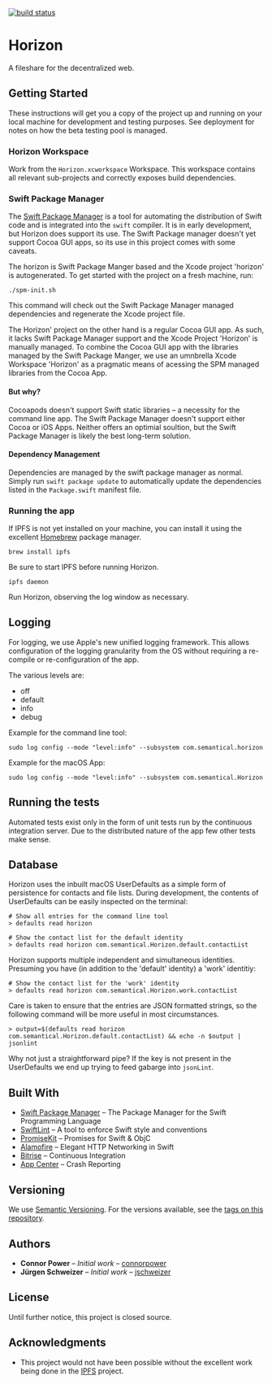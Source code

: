 [![build status](https://www.bitrise.io/app/5fb60dd6ad39288f/status.svg?token=7gnnEefvTpNA4obgeJXW8w)](https://www.bitrise.io/app/5fb60dd6ad39288f)

# Horizon

A fileshare for the decentralized web.

## Getting Started

These instructions will get you a copy of the project up and running on your
local machine for development and testing purposes. See deployment for notes
on how the beta testing pool is managed.

### Horizon Workspace

Work from the `Horizon.xcworkspace` Workspace. This workspace contains all
relevant sub-projects and correctly exposes build dependencies.

### Swift Package Manager

The [Swift Package Manager](https://swift.org/package-manager/) is a tool for
automating the distribution of Swift code and is integrated into the `swift`
compiler. It is in early development, but Horizon does support its use. The
Swift Package manager doesn't yet support Cocoa GUI apps, so its use in this
project comes with some caveats.

The horizon is Swift Package Manger based and the Xcode project 'horizon'
is autogenerated. To get started with the project on a fresh machine, run:

    ./spm-init.sh

This command will check out the Swift Package Manager managed dependencies
and regenerate the Xcode project file.

The Horizon' project on the other hand is a regular Cocoa GUI app. As such,
it lacks Swift Package Manager support and the Xcode Project 'Horizon' is
manually managed. To combine the Cocoa GUI app with the libraries managed by
the Swift Package Manger, we use an umnbrella Xcode Workspace 'Horizon' as a
pragmatic means of acessing the SPM managed libraries from the Cocoa App.

#### But why?

Cocoapods doesn't support Swift static libraries – a necessity for the command
line app. The Swift Package Manager doesn't support either Cocoa or iOS Apps.
Neither offers an optimial soultion, but the Swift Package Manager is likely
the best long-term solution.

#### Dependency Management

Dependencies are managed by the swift package manager as normal. Simply run
`swift package update` to automatically update the dependencies listed in
the `Package.swift` manifest file.

### Running the app

If IPFS is not yet installed on your machine, you can install it using the
excellent [Homebrew](https://brew.sh) package manager.

```
brew install ipfs
```

Be sure to start IPFS before running Horizon.

```
ipfs daemon
```

Run Horizon, observing the log window as necessary.

## Logging

For logging, we use Apple's new unified logging framework. This allows
configuration of the logging granularity from the OS without requiring
a re-compile or re-configuration of the app.

The various levels are:

- off
- default
- info
- debug

Example for the command line tool:

    sudo log config --mode "level:info" --subsystem com.semantical.horizon

Example for the macOS App:

    sudo log config --mode "level:info" --subsystem com.semantical.Horizon

## Running the tests

Automated tests exist only in the form of unit tests run by the continuous
integration server. Due to the distributed nature of the app few other tests
make sense.

## Database

Horizon uses the inbuilt macOS UserDefaults as a simple form of persistence
for contacts and file lists. During development, the contents of UserDefaults
can be easily inspected on the terminal:

    # Show all entries for the command line tool
    > defaults read horizon

    # Show the contact list for the default identity
    > defaults read horizon com.semantical.Horizon.default.contactList

Horizon supports multiple independent and simultaneous identities. Presuming
you have (in addition to the 'default' identity) a 'work' identitiy:

    # Show the contact list for the 'work' identity
    > defaults read horizon com.semantical.Horizon.work.contactList

Care is taken to ensure that the entries are JSON formatted strings, so the
following command will be more useful in most circumstances.

    > output=$(defaults read horizon com.semantical.Horizon.default.contactList) && echo -n $output | jsonlint

Why not just a straightforward pipe? If the key is not present in the UserDefaults
we end up trying to feed gabarge into `jsonLint`.


## Built With

* [Swift Package Manager](https://swift.org/package-manager/) – The Package Manager for the Swift Programming Language
* [SwiftLint](https://github.com/realm/SwiftLint) – A tool to enforce Swift style and conventions
* [PromiseKit](https://github.com/mxcl/PromiseKit) – Promises for Swift & ObjC
* [Alamofire](https://github.com/Alamofire/Alamofire) – Elegant HTTP Networking in Swift
* [Bitrise](https://www.bitrise.io) – Continuous Integration
* [App Center](https://appcenter.ms) – Crash Reporting

## Versioning

We use [Semantic Versioning](http://semver.org/). For the versions available,
see the [tags on this repository](https://github.com/connorpower/Horizon/tags).

## Authors

* **Connor Power** – *Initial work* – [connorpower](https://github.com/connorpower)
* **Jürgen Schweizer** – *Initial work* – [jschweizer](https://github.com/jschweizer)

## License

Until further notice, this project is closed source.

## Acknowledgments

* This project would not have been possible without the excellent work
  being done in the [IPFS](https://github.com/ipfs/ipfs) project.
